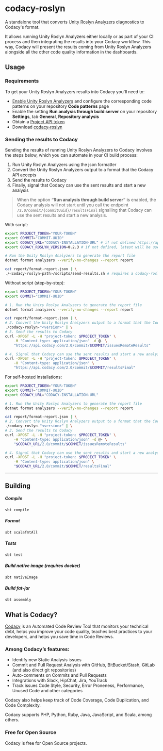 # codacy-roslyn

A standalone tool that converts [Unity Roslyn Analyzers](https://github.com/microsoft/Microsoft.Unity.Analyzers)
diagnostics to Codacy's format.

It allows running Unity Roslyn Analyzers either locally or as part of your CI process and then integrating the results into your Codacy workflow. This way, Codacy will present the results coming from Unity Roslyn Analyzers alongside all the other code quality information in the dashboards.

## Usage

### Requirements

To get your Unity Roslyn Analyzers results into Codacy you'll need to:

-   [Enable Unity Roslyn Analyzers](https://docs.codacy.com/repositories-configure/configuring-code-patterns/) and configure the corresponding code patterns on your repository **Code patterns** page
-   Enable the setting **Run analysis through build server** on your repository **Settings**, tab **General**, **Repository analysis**
-   Obtain a [Project API token](https://docs.codacy.com/codacy-api/api-tokens/#project-api-tokens)
-   Download [codacy-roslyn](https://github.com/codacy/codacy-roslyn/releases)

### Sending the results to Codacy

Sending the results of running Unity Roslyn Analyzers to Codacy involves the steps below, which you can automate in your CI build process:

1.  Run Unity Roslyn Analyzers using the json formatter
2.  Convert the Unity Roslyn Analyzers output to a format that the Codacy API accepts
3.  Send the results to Codacy
4.  Finally, signal that Codacy can use the sent results and start a new analysis

> When the option **“Run analysis through build server”** is enabled, the Codacy analysis will not start until you call the endpoint `/2.0/commit/{commitUuid}/resultsFinal` signalling that Codacy can use the sent results and start a new analysis.

With script:

```bash
export PROJECT_TOKEN="YOUR-TOKEN"
export COMMIT="COMMIT-UUID"
export CODACY_URL="CODACY-INSTALLATION-URL" # if not defined https://api.codacy.com will be used
export CODACY_ROSLYN_VERSION=0.2.3 # if not defined, latest will be used

# Run the Unity Roslyn Analyzers to generate the report file
dotnet format analyzers --verify-no-changes --report report

cat report/format-report.json | \
./<codacy-roslyn-path>/scripts/send-results.sh # requires a codacy-roslyn-"<version>" in the current directory
```

Without script (step-by-step):

```bash
export PROJECT_TOKEN="YOUR-TOKEN"
export COMMIT="COMMIT-UUID"

# 1. Run the Unity Roslyn Analyzers to generate the report file
dotnet format analyzers --verify-no-changes --report report

cat report/format-report.json | \
# 2. Convert the Unity Roslyn Analyzers output to a format that the Codacy API accepts
./codacy-roslyn-"<version>" | \
# 3. Send the results to Codacy
curl -XPOST -L -H "project-token: $PROJECT_TOKEN" \
    -H "Content-type: application/json" -d @- \
    "https://api.codacy.com/2.0/commit/$COMMIT/issuesRemoteResults"

# 4. Signal that Codacy can use the sent results and start a new analysis
curl -XPOST -L -H "project-token: $PROJECT_TOKEN" \
    -H "Content-type: application/json" \
    "https://api.codacy.com/2.0/commit/$COMMIT/resultsFinal"
```

For self-hosted installations:

```bash
export PROJECT_TOKEN="YOUR-TOKEN"
export COMMIT="COMMIT-UUID"
export CODACY_URL="CODACY-INSTALLATION-URL"

# 1. Run the Unity Roslyn Analyzers to generate the report file
dotnet format analyzers --verify-no-changes --report report

cat report/format-report.json | \
# 2. Convert the Unity Roslyn Analyzers output to a format that the Codacy API accepts
./codacy-roslyn-"<version>" | \
# 3. Send the results to Codacy
curl -XPOST -L -H "project-token: $PROJECT_TOKEN" \
    -H "Content-type: application/json" -d @- \
    "$CODACY_URL/2.0/commit/$COMMIT/issuesRemoteResults"

# 4. Signal that Codacy can use the sent results and start a new analysis
curl -XPOST -L -H "project-token: $PROJECT_TOKEN" \
    -H "Content-type: application/json" \
    "$CODACY_URL/2.0/commit/$COMMIT/resultsFinal"
```

* * *

## Building

##### Compile

`sbt compile`

##### Format

`sbt scalafmtAll`

##### Tests

`sbt test`

##### Build native image (requires docker)

`sbt nativeImage`

##### Build fat-jar

`sbt assembly`

## What is Codacy?

[Codacy](https://www.codacy.com/) is an Automated Code Review Tool that monitors your technical debt, helps you improve your code quality, teaches best practices to your developers, and helps you save time in Code Reviews.

### Among Codacy’s features:

-   Identify new Static Analysis issues
-   Commit and Pull Request Analysis with GitHub, BitBucket/Stash, GitLab (and also direct git repositories)
-   Auto-comments on Commits and Pull Requests
-   Integrations with Slack, HipChat, Jira, YouTrack
-   Track issues Code Style, Security, Error Proneness, Performance, Unused Code and other categories

Codacy also helps keep track of Code Coverage, Code Duplication, and Code Complexity.

Codacy supports PHP, Python, Ruby, Java, JavaScript, and Scala, among others.

### Free for Open Source

Codacy is free for Open Source projects.
